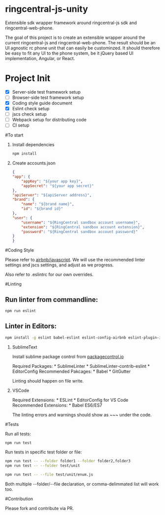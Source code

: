 # ringcentral-js-unity
Extensible sdk wrapper framework around ringcentral-js sdk and ringcentral-web-phone.

The goal of this project is to create an extensible wrapper around the current ringcentral-js and ringcentral-web-phone.
The result should be an UI agnostic rc phone unit that can easily be custominzed. It should therefore be easy to fit any UI to the phone system, be it jQuery based UI implementation, Angular, or React.


# Project Init

- [x] Server-side test framework setup
- [ ] Browser-side test framework setup
- [x] Coding style guide document
- [x] Eslint check setup
- [ ] jscs check setup
- [ ] Webpack setup for distributing code
- [ ] CI setup

#To start

1. Install dependencies

    ```bash
    npm install
    ```
2. Create accounts.json

    ```json
    {
    "app": {
        "appKey": "${your app key}",
        "appSecret": "${your app secret}"
    },
    "apiServer": "${apiServer address}",
    "brand": {
        "name": "${brand name}",
        "id": "${brand id}"
    },
    "user": {
        "username": "${RingCentral sandbox account username}",
        "extension": "${RingCentral sandbox account extension}",
        "password": "${RingCentral sandbox account password}"
    }
    }
    ```

#Coding Style

Please refer to [airbnb/javascript](https://github.com/airbnb/javascript).
We will use the recommended linter settings and jscs settings, and adjust as we progress.

Also refer to .eslintrc for our own overrides.

#Linting

Run linter from commandline:
---

```bash
npm run eslint
```
Linter in Editors:
---

```bash
npm install -g eslint babel-eslint eslint-config-airbnb eslint-plugin-import eslint-plugin-jsx-a11y eslint-plugin-react
```

1. SublimeText

    Install sublime package control from [packagecontrol.io](https://packagecontrol.io/installation)

    Required Packages:
        * SublimeLinter
        * SublimeLinter-contrib-eslint
        * EditorConfig
    Recommended Pakcages:
        * Babel
        * GitGutter

    Linting should happen on file write.

2. VSCode

    Required Extensions:
        * ESLint
        * EditorConfig for VS Code
    Recommended Extensions:
        * Babel ES6/ES7

    The linting errors and warnings should show as ~~~ under the code.


#Tests

Run all tests:
```bash
npm run test
```

Run tests in specific test folder or file:
```bash
npm run test -- --folder folder1 --folder folder2,folder3
npm run test -- --folder test/unit

npm run test -- --file test/unit/enum.js
```
Both multiple --folder/--file declaration, or comma-delimmated list will work too.

#Contribution

Please fork and contribute via PR.
